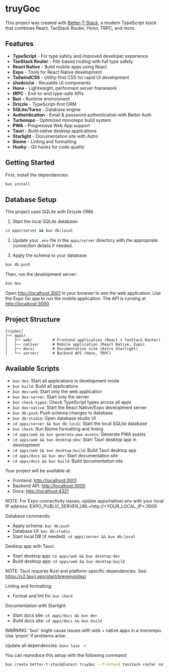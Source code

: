 # truyGoc

This project was created with [Better-T-Stack](https://github.com/AmanVarshney01/create-better-t-stack), a modern TypeScript stack that combines React, TanStack Router, Hono, TRPC, and more.

## Features

- **TypeScript** - For type safety and improved developer experience
- **TanStack Router** - File-based routing with full type safety
- **React Native** - Build mobile apps using React
- **Expo** - Tools for React Native development
- **TailwindCSS** - Utility-first CSS for rapid UI development
- **shadcn/ui** - Reusable UI components
- **Hono** - Lightweight, performant server framework
- **tRPC** - End-to-end type-safe APIs
- **Bun** - Runtime environment
- **Drizzle** - TypeScript-first ORM
- **SQLite/Turso** - Database engine
- **Authentication** - Email & password authentication with Better Auth
- **Turborepo** - Optimized monorepo build system
- **PWA** - Progressive Web App support
- **Tauri** - Build native desktop applications
- **Starlight** - Documentation site with Astro
- **Biome** - Linting and formatting
- **Husky** - Git hooks for code quality

## Getting Started

First, install the dependencies:

```bash
bun install
```

## Database Setup

This project uses SQLite with Drizzle ORM.

1. Start the local SQLite database:

```bash
cd apps/server && bun db:local
```

2. Update your `.env` file in the `apps/server` directory with the appropriate connection details if needed.

3. Apply the schema to your database:

```bash
bun db:push
```

Then, run the development server:

```bash
bun dev
```

Open [http://localhost:3001](http://localhost:3001) in your browser to see the web application.
Use the Expo Go app to run the mobile application.
The API is running at [http://localhost:3000](http://localhost:3000).

## Project Structure

```text
truyGoc/
├── apps/
│   ├── web/         # Frontend application (React + TanStack Router)
│   ├── native/      # Mobile application (React Native, Expo)
│   ├── docs/        # Documentation site (Astro Starlight)
│   └── server/      # Backend API (Hono, TRPC)
```

## Available Scripts

- `bun dev`: Start all applications in development mode
- `bun build`: Build all applications
- `bun dev:web`: Start only the web application
- `bun dev:server`: Start only the server
- `bun check-types`: Check TypeScript types across all apps
- `bun dev:native`: Start the React Native/Expo development server
- `bun db:push`: Push schema changes to database
- `bun db:studio`: Open database studio UI
- `cd apps/server && bun db:local`: Start the local SQLite database
- `bun check`: Run Biome formatting and linting
- `cd apps/web && bun generate-pwa-assets`: Generate PWA assets
- `cd apps/web && bun desktop:dev`: Start Tauri desktop app in development
- `cd apps/web && bun desktop:build`: Build Tauri desktop app
- `cd apps/docs && bun dev`: Start documentation site
- `cd apps/docs && bun build`: Build documentation site

Your project will be available at:

- Frontend: <http://localhost:3001>
- Backend API: <http://localhost:3000>
- Docs: <http://localhost:4321>

NOTE: For Expo connectivity issues, update apps/native/.env with your local IP address:
EXPO_PUBLIC_SERVER_URL=http://<YOUR_LOCAL_IP>:3000

Database commands:

- Apply schema: `bun db:push`
- Database UI: `bun db:studio`
- Start local DB (if needed): `cd apps/server && bun db:local`

Desktop app with Tauri:

- Start desktop app: `cd apps/web && bun desktop:dev`
- Build desktop app: `cd apps/web && bun desktop:build`

NOTE: Tauri requires Rust and platform-specific dependencies. See: <https://v2.tauri.app/start/prerequisites/>

Linting and formatting:

- Format and lint fix: `bun check`

Documentation with Starlight:

- Start docs site: `cd apps/docs && bun dev`
- Build docs site: `cd apps/docs && bun build`

WARNING: 'bun' might cause issues with web + native apps in a monorepo. Use 'pnpm' if problems arise.

Update all dependencies: `bunx taze -r`

You can reproduce this setup with the following command:

```bash
bun create better-t-stack@latest truyGoc --frontend tanstack-router native-unistyles --backend hono --runtime bun --database sqlite --orm drizzle --api trpc --auth --addons turborepo pwa tauri starlight biome husky --examples todo ai --db-setup turso --git --package-manager bun --install
```
